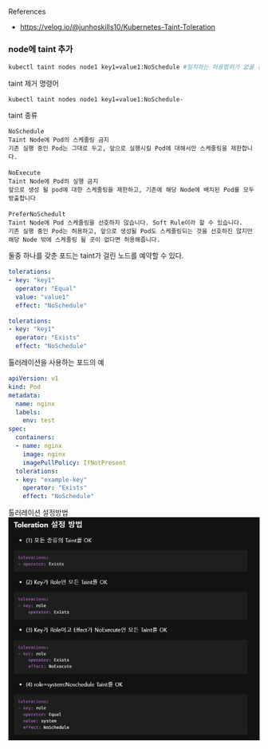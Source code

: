 References
- https://velog.io/@junhoskills10/Kubernetes-Taint-Toleration

### node에 taint 추가
```bash
kubectl taint nodes node1 key1=value1:NoSchedule #일치하는 허용범위가 없을 경우 어떤 포드도 예약이 불가능하다. 
```

taint 제거 명령어
```
kubectl taint nodes node1 key1=value1:NoSchedule-
```

taint 종류
```
NoSchedule
Taint Node에 Pod의 스케줄링 금지
기존 실행 중인 Pod는 그대로 두고, 앞으로 실행시킬 Pod에 대해서만 스케줄링을 제한합니다.

NoExecute
Taint Node에 Pod의 실행 금지
앞으로 생성 될 pod에 대한 스케줄링을 제한하고, 기존에 해당 Node에 배치된 Pod를 모두 방출합니다

PreferNoSchedult
Taint Node에 Pod 스케줄링을 선호하지 않습니다. Soft Rule이라 할 수 있습니다.
기존 실행 중인 Pod는 허용하고, 앞으로 생성될 Pod도 스케줄링되는 것을 선호하진 않지만 해당 Node 밖에 스케줄링 될 곳이 없다면 허용해줍니다.
```

둘중 하나를 갖춘 포드는 taint가 걸린 노드를 예약할 수 있다.
```yaml
tolerations:
- key: "key1"
  operator: "Equal"
  value: "value1"
  effect: "NoSchedule"
```
```yaml
tolerations:
- key: "key1"
  operator: "Exists"
  effect: "NoSchedule"
```

톨러레이션을 사용하는 포드의 예
```yaml
apiVersion: v1
kind: Pod
metadata:
  name: nginx
  labels:
    env: test
spec:
  containers:
  - name: nginx
    image: nginx
    imagePullPolicy: IfNotPresent
  tolerations:
  - key: "example-key"
    operator: "Exists"
    effect: "NoSchedule"
```

톨러레이션 설정방법
![Alt text](image.png)